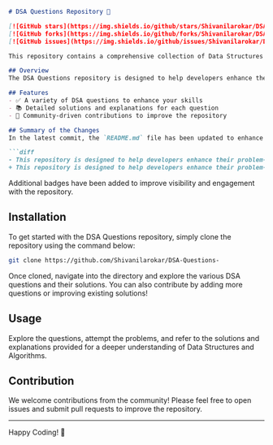 ```markdown
# DSA Questions Repository 🌟

[![GitHub stars](https://img.shields.io/github/stars/Shivanilarokar/DSA-Questions-?style=social)](https://github.com/Shivanilarokar/DSA-Questions-) 
[![GitHub forks](https://img.shields.io/github/forks/Shivanilarokar/DSA-Questions-?style=social)](https://github.com/Shivanilarokar/DSA-Questions-) 
[![GitHub issues](https://img.shields.io/github/issues/Shivanilarokar/DSA-Questions-)](https://github.com/Shivanilarokar/DSA-Questions-)

This repository contains a comprehensive collection of Data Structures and Algorithms (DSA) questions along with solutions and explanations to facilitate learning and practice for developers at all levels.

## Overview
The DSA Questions repository is designed to help developers enhance their problem-solving skills through a rich set of DSA questions categorized by difficulty and topic.

## Features
- ✅ A variety of DSA questions to enhance your skills
- 📚 Detailed solutions and explanations for each question
- 🚀 Community-driven contributions to improve the repository

## Summary of the Changes
In the latest commit, the `README.md` file has been updated to enhance clarity and engagement. Here are the specific changes made:

```diff
- This repository is designed to help developers enhance their problem-solving skills through a wide array of Data Structures and Algorithms (DSA) questions.
+ This repository is designed to help developers enhance their problem-solving skills through a rich set of DSA questions categorized by difficulty and topic.
```

Additional badges have been added to improve visibility and engagement with the repository.

## Installation
To get started with the DSA Questions repository, simply clone the repository using the command below:

```bash
git clone https://github.com/Shivanilarokar/DSA-Questions-
```

Once cloned, navigate into the directory and explore the various DSA questions and their solutions. You can also contribute by adding more questions or improving existing solutions!

## Usage
Explore the questions, attempt the problems, and refer to the solutions and explanations provided for a deeper understanding of Data Structures and Algorithms.

## Contribution
We welcome contributions from the community! Please feel free to open issues and submit pull requests to improve the repository.

---

Happy Coding! 🚀
```